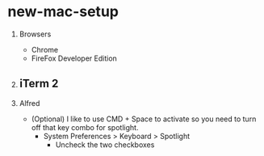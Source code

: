 # new-mac-setup

1. Browsers
    - Chrome
    - FireFox Developer Edition

2. iTerm 2
    - 
3. Alfred
    - (Optional) I like to use CMD + Space to activate so you need to turn off that key combo for spotlight.
      - System Preferences > Keyboard > Spotlight
        - Uncheck the two checkboxes
    
